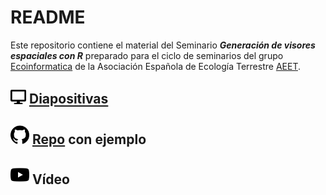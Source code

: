 # README 

Este repositorio contiene el material del Seminario ***Generación de visores espaciales con R*** preparado para el ciclo de seminarios del grupo [Ecoinformatica](https://ecoinfaeet.github.io/) de la Asociación Española de Ecología Terrestre [AEET](http://www.aeet.org/es/). 

## <img src='img/display-solid.svg' width='25'> [Diapositivas](https://ajpelu.github.io/visores_geograficos_r/slides.html)

## <img src='img/github.svg' width='30'> [Repo](https://github.com/ajpelu/visores_geograficos_r_ejemplo) con ejemplo 

## <img src='img/youtube.svg' width='30'> Vídeo







